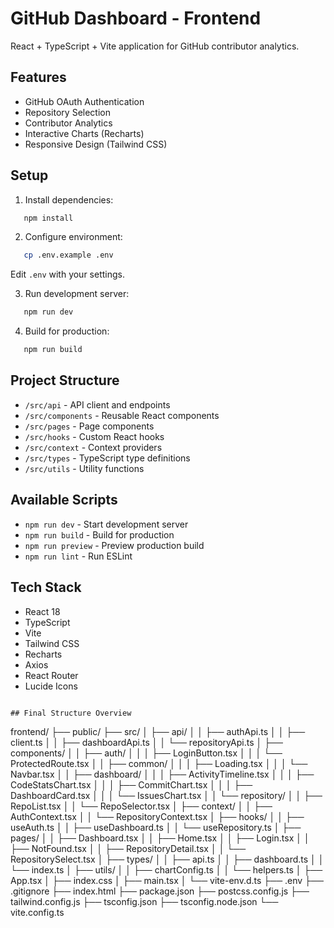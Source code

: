 # GitHub Dashboard - Frontend

React + TypeScript + Vite application for GitHub contributor analytics.

## Features

- GitHub OAuth Authentication
- Repository Selection
- Contributor Analytics
- Interactive Charts (Recharts)
- Responsive Design (Tailwind CSS)

## Setup

1. Install dependencies:
```bash
   npm install
```

2. Configure environment:
```bash
   cp .env.example .env
```
   Edit `.env` with your settings.

3. Run development server:
```bash
   npm run dev
```

4. Build for production:
```bash
   npm run build
```

## Project Structure

- `/src/api` - API client and endpoints
- `/src/components` - Reusable React components
- `/src/pages` - Page components
- `/src/hooks` - Custom React hooks
- `/src/context` - Context providers
- `/src/types` - TypeScript type definitions
- `/src/utils` - Utility functions

## Available Scripts

- `npm run dev` - Start development server
- `npm run build` - Build for production
- `npm run preview` - Preview production build
- `npm run lint` - Run ESLint

## Tech Stack

- React 18
- TypeScript
- Vite
- Tailwind CSS
- Recharts
- Axios
- React Router
- Lucide Icons
```

## Final Structure Overview
```
frontend/
├── public/
├── src/
│   ├── api/
│   │   ├── authApi.ts
│   │   ├── client.ts
│   │   ├── dashboardApi.ts
│   │   └── repositoryApi.ts
│   ├── components/
│   │   ├── auth/
│   │   │   ├── LoginButton.tsx
│   │   │   └── ProtectedRoute.tsx
│   │   ├── common/
│   │   │   ├── Loading.tsx
│   │   │   └── Navbar.tsx
│   │   ├── dashboard/
│   │   │   ├── ActivityTimeline.tsx
│   │   │   ├── CodeStatsChart.tsx
│   │   │   ├── CommitChart.tsx
│   │   │   ├── DashboardCard.tsx
│   │   │   └── IssuesChart.tsx
│   │   └── repository/
│   │       ├── RepoList.tsx
│   │       └── RepoSelector.tsx
│   ├── context/
│   │   ├── AuthContext.tsx
│   │   └── RepositoryContext.tsx
│   ├── hooks/
│   │   ├── useAuth.ts
│   │   ├── useDashboard.ts
│   │   └── useRepository.ts
│   ├── pages/
│   │   ├── Dashboard.tsx
│   │   ├── Home.tsx
│   │   ├── Login.tsx
│   │   ├── NotFound.tsx
│   │   ├── RepositoryDetail.tsx
│   │   └── RepositorySelect.tsx
│   ├── types/
│   │   ├── api.ts
│   │   ├── dashboard.ts
│   │   └── index.ts
│   ├── utils/
│   │   ├── chartConfig.ts
│   │   └── helpers.ts
│   ├── App.tsx
│   ├── index.css
│   ├── main.tsx
│   └── vite-env.d.ts
├── .env
├── .gitignore
├── index.html
├── package.json
├── postcss.config.js
├── tailwind.config.js
├── tsconfig.json
├── tsconfig.node.json
└── vite.config.ts